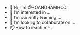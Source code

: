 - 👋 Hi, I’m @HOANGHAMHOC
- 👀 I’m interested in ...
- 🌱 I’m currently learning ...
- 💞️ I’m looking to collaborate on ...
- 📫 How to reach me ...

<!---
HOANGHAMHOC/HOANGHAMHOC is a ✨ special ✨ repository because its `README.md` (this file) appears on your GitHub profile.
You can click the Preview link to take a look at your changes.
--->
